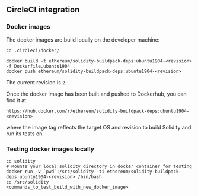 ## CircleCI integration

### Docker images

The docker images are build locally on the developer machine:

```!sh
cd .circleci/docker/

docker build -t ethereum/solidity-buildpack-deps:ubuntu1904-<revision> -f Dockerfile.ubuntu1904 .
docker push ethereum/solidity-buildpack-deps:ubuntu1904-<revision>
```

The current revision is `2`.

Once the docker image has been built and pushed to Dockerhub, you can find it at:

    https://hub.docker.com/r/ethereum/solidity-buildpack-deps:ubuntu1904-<revision>

where the image tag reflects the target OS and revision to build Solidity and run its tests on.

### Testing docker images locally

```!sh
cd solidity
# Mounts your local solidity directory in docker container for testing
docker run -v `pwd`:/src/solidity -ti ethereum/solidity-buildpack-deps:ubuntu1904-<revision> /bin/bash
cd /src/solidity
<commands_to_test_build_with_new_docker_image>
```
